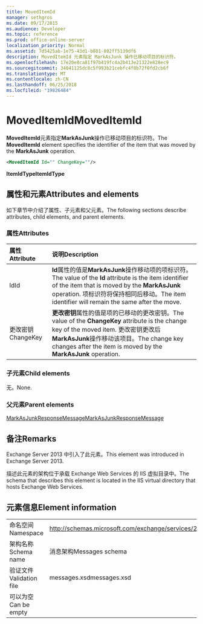 ```yaml
---
title: MovedItemId
manager: sethgros
ms.date: 09/17/2015
ms.audience: Developer
ms.topic: reference
ms.prod: office-online-server
localization_priority: Normal
ms.assetid: 7d5425ab-1e75-43d1-b801-802ff5139df6
description: MovedItemId 元素指定 MarkAsJunk 操作已移动项目的标识符。
ms.openlocfilehash: 17e20e8ca81f97b419fc4a2b413e21322e828ec9
ms.sourcegitcommit: 34041125dc8c5f993b21cebfc4f8b72f0fd2cb6f
ms.translationtype: MT
ms.contentlocale: zh-CN
ms.lasthandoff: 06/25/2018
ms.locfileid: "19826484"
---
```

# <a name="moveditemid"></a><span data-ttu-id="deac4-103">MovedItemId</span><span class="sxs-lookup"><span data-stu-id="deac4-103">MovedItemId</span></span>

<span data-ttu-id="deac4-104">**MovedItemId**元素指定**MarkAsJunk**操作已移动项目的标识符。</span><span class="sxs-lookup"><span data-stu-id="deac4-104">The **MovedItemId** element specifies the identifier of the item that was moved by the **MarkAsJunk** operation.</span></span> 
  
```XML
<MovedItemId Id="" ChangeKey=""/>
```

 <span data-ttu-id="deac4-105">**ItemIdType**</span><span class="sxs-lookup"><span data-stu-id="deac4-105">**ItemIdType**</span></span>
## <a name="attributes-and-elements"></a><span data-ttu-id="deac4-106">属性和元素</span><span class="sxs-lookup"><span data-stu-id="deac4-106">Attributes and elements</span></span>

<span data-ttu-id="deac4-107">如下章节中介绍了属性、子元素和父元素。</span><span class="sxs-lookup"><span data-stu-id="deac4-107">The following sections describe attributes, child elements, and parent elements.</span></span>
  
### <a name="attributes"></a><span data-ttu-id="deac4-108">属性</span><span class="sxs-lookup"><span data-stu-id="deac4-108">Attributes</span></span>

|<span data-ttu-id="deac4-109">**属性**</span><span class="sxs-lookup"><span data-stu-id="deac4-109">**Attribute**</span></span>|<span data-ttu-id="deac4-110">**说明**</span><span class="sxs-lookup"><span data-stu-id="deac4-110">**Description**</span></span>|
|:-----|:-----|
|<span data-ttu-id="deac4-111">Id</span><span class="sxs-lookup"><span data-stu-id="deac4-111">Id</span></span>  <br/> |<span data-ttu-id="deac4-112">**Id**属性的值是**MarkAsJunk**操作移动项的项标识符。</span><span class="sxs-lookup"><span data-stu-id="deac4-112">The value of the **Id** attribute is the item identifier of the item that is moved by the **MarkAsJunk** operation.</span></span> <span data-ttu-id="deac4-113">项标识符将保持相同后移动。</span><span class="sxs-lookup"><span data-stu-id="deac4-113">The item identifier will remain the same after the move.</span></span>  <br/> |
|<span data-ttu-id="deac4-114">更改密钥</span><span class="sxs-lookup"><span data-stu-id="deac4-114">ChangeKey</span></span>  <br/> |<span data-ttu-id="deac4-115">**更改密钥**属性的值是项的已移动的更改密钥。</span><span class="sxs-lookup"><span data-stu-id="deac4-115">The value of the **ChangeKey** attribute is the change key of the moved item.</span></span> <span data-ttu-id="deac4-116">更改密钥更改后**MarkAsJunk**操作移动该项目。</span><span class="sxs-lookup"><span data-stu-id="deac4-116">The change key changes after the item is moved by the **MarkAsJunk** operation.</span></span>  <br/> |
   
### <a name="child-elements"></a><span data-ttu-id="deac4-117">子元素</span><span class="sxs-lookup"><span data-stu-id="deac4-117">Child elements</span></span>

<span data-ttu-id="deac4-118">无。</span><span class="sxs-lookup"><span data-stu-id="deac4-118">None.</span></span>
  
### <a name="parent-elements"></a><span data-ttu-id="deac4-119">父元素</span><span class="sxs-lookup"><span data-stu-id="deac4-119">Parent elements</span></span>

[<span data-ttu-id="deac4-120">MarkAsJunkResponseMessage</span><span class="sxs-lookup"><span data-stu-id="deac4-120">MarkAsJunkResponseMessage</span></span>](markasjunkresponsemessage.md)
  
## <a name="remarks"></a><span data-ttu-id="deac4-121">备注</span><span class="sxs-lookup"><span data-stu-id="deac4-121">Remarks</span></span>

<span data-ttu-id="deac4-122">Exchange Server 2013 中引入了此元素。</span><span class="sxs-lookup"><span data-stu-id="deac4-122">This element was introduced in Exchange Server 2013.</span></span>
  
<span data-ttu-id="deac4-123">描述此元素的架构位于承载 Exchange Web Services 的 IIS 虚拟目录中。</span><span class="sxs-lookup"><span data-stu-id="deac4-123">The schema that describes this element is located in the IIS virtual directory that hosts Exchange Web Services.</span></span>
  
## <a name="element-information"></a><span data-ttu-id="deac4-124">元素信息</span><span class="sxs-lookup"><span data-stu-id="deac4-124">Element information</span></span>

|||
|:-----|:-----|
|<span data-ttu-id="deac4-125">命名空间</span><span class="sxs-lookup"><span data-stu-id="deac4-125">Namespace</span></span>  <br/> |http://schemas.microsoft.com/exchange/services/2006/messages  <br/> |
|<span data-ttu-id="deac4-126">架构名称</span><span class="sxs-lookup"><span data-stu-id="deac4-126">Schema name</span></span>  <br/> |<span data-ttu-id="deac4-127">消息架构</span><span class="sxs-lookup"><span data-stu-id="deac4-127">Messages schema</span></span>  <br/> |
|<span data-ttu-id="deac4-128">验证文件</span><span class="sxs-lookup"><span data-stu-id="deac4-128">Validation file</span></span>  <br/> |<span data-ttu-id="deac4-129">messages.xsd</span><span class="sxs-lookup"><span data-stu-id="deac4-129">messages.xsd</span></span>  <br/> |
|<span data-ttu-id="deac4-130">可以为空</span><span class="sxs-lookup"><span data-stu-id="deac4-130">Can be empty</span></span>  <br/> ||
   

